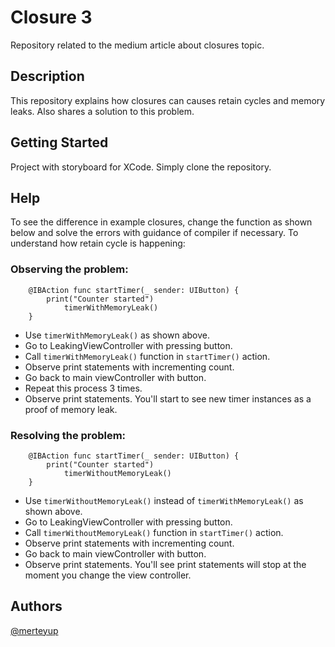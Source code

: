 # Closure 3

Repository related to the medium article about closures topic. 

## Description

This repository explains how closures can causes retain cycles and memory leaks. Also shares a solution to this problem.

## Getting Started

Project with storyboard for XCode. Simply clone the repository. 

## Help

To see the difference in example closures, change the function as shown below and solve the errors with guidance of compiler if necessary.
To understand how retain cycle is happening:

### Observing the problem: 

```
    @IBAction func startTimer(_ sender: UIButton) {
        print("Counter started")
            timerWithMemoryLeak()
    }
```
- Use `timerWithMemoryLeak()` as shown above.
- Go to LeakingViewController with pressing button.
- Call `timerWithMemoryLeak()` function in `startTimer()` action.
- Observe print statements with incrementing count.
- Go back to main viewController with button.
- Repeat this process 3 times. 
- Observe print statements. You'll start to see new timer instances as a proof of memory leak.


### Resolving the problem: 

```
    @IBAction func startTimer(_ sender: UIButton) {
        print("Counter started")
            timerWithoutMemoryLeak()
    }
```
- Use `timerWithoutMemoryLeak()` instead of `timerWithMemoryLeak()` as shown above.
- Go to LeakingViewController with pressing button.
- Call `timerWithoutMemoryLeak()` function in `startTimer()` action.
- Observe print statements with incrementing count.
- Go back to main viewController with button.
- Observe print statements. You'll see print statements will stop at the moment you change the view controller. 


## Authors

[@merteyup](https://github.com/merteyup)

